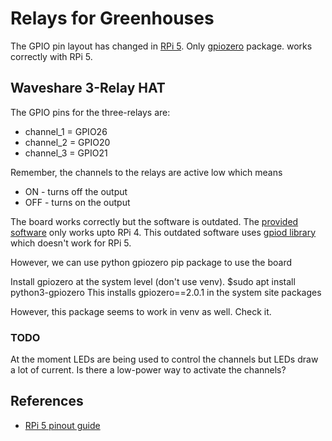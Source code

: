 # Relays for Greenhouses

The GPIO pin layout has changed in
[RPi 5](https://www.sunfounder.com/blogs/news/comprehensive-guide-to-the-pin-diagram-of-raspberry-pi-5-understanding-gpio-pins-and-their-functions).
Only
[gpiozero](https://gpiozero.readthedocs.io/en/stable/recipes.html) package.
works correctly with RPi 5.

## Waveshare 3-Relay HAT

The GPIO pins for the three-relays are:

* channel_1 = GPIO26
* channel_2 = GPIO20
* channel_3 = GPIO21

Remember, the channels to the relays are active low which means

* ON - turns off the output
* OFF - turns on the output

The board works correctly but the software is outdated.
The [provided software](https://www.waveshare.com/wiki/RPi_Relay_Board)
only works upto RPi 4.
This outdated software uses
[gpiod library](https://www.acmesystems.it/libgpiod)
which doesn't work for RPi 5.

However, we can use python gpiozero pip package to use the board

Install gpiozero at the system level (don't use venv).
$sudo apt install python3-gpiozero
This installs gpiozero==2.0.1 in the system site packages

However, this
package seems to work in venv as well. Check it.

### TODO

At the moment LEDs are being used to control the channels but
LEDs draw a lot of current. Is there a low-power way to
activate the channels?

## References

* [RPi 5 pinout guide](https://www.twicea.com/blog/learn-raspberry-pi-5-pinout-in-this-in-depth-comprehensive-guide)
